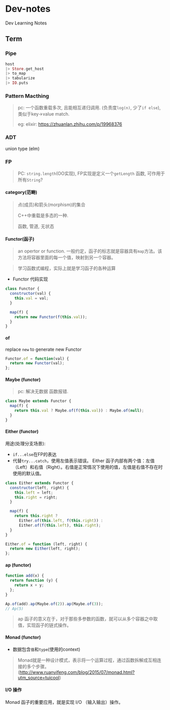 # Dev-notes
Dev Learning Notes

## Term
### Pipe
```elixir
host
|> Store.get_host
|> to_map
|> tabularize
|> IO.puts
```
### Pattern Macthing
> pc: 一个函数重载多次, 且能相互递归调用. (负责度`log(n)`, 少了`if else`), 类似于key->value match.
>
> eg: elixir: https://zhuanlan.zhihu.com/p/19968376

### ADT
union type (elm)

### FP
> PC: `string.length`(OO实现), FP实现是定义一个`getLength` 函数, 可作用于所有`String`?
#### category(范畴)
> 点(成员)和箭头(morphism)的集合
> 
> C++中重载是多态的一种.
>
> 函数, 管道, 无状态

#### Functor(函子)
> an opertor or function.
> 一般约定，函子的标志就是容器具有`map`方法。该方法将容器里面的每一个值，映射到另一个容器。

> 学习函数式编程，实际上就是学习函子的各种运算
- Functor 代码实现
```js
class Functor {
  constructor(val) { 
    this.val = val; 
  }

  map(f) {
    return new Functor(f(this.val));
  }
}
```
#### of
replace `new` to generate new Functor
```js
Functor.of = function(val) {
  return new Functor(val);
};
```

#### Maybe (functor)
> pc: 解决无数据 函数报错.
```js
class Maybe extends Functor {
  map(f) {
    return this.val ? Maybe.of(f(this.val)) : Maybe.of(null);
  }
}
```
#### Either (functor)
用途(处理分支场景):
- `if...else`在FP的表达
- 代替`try...catch`，使用左值表示错误。
Either 函子内部有两个值：左值（Left）和右值（Right）。右值是正常情况下使用的值，左值是右值不存在时使用的默认值。
```js
class Either extends Functor {
  constructor(left, right) {
    this.left = left;
    this.right = right;
  }

  map(f) {
    return this.right ? 
      Either.of(this.left, f(this.right)) :
      Either.of(f(this.left), this.right);
  }
}

Either.of = function (left, right) {
  return new Either(left, right);
};
```
#### ap (functor)
```js
function add(x) {
  return function (y) {
    return x + y;
  };
}

Ap.of(add).ap(Maybe.of(2)).ap(Maybe.of(3));
// Ap(5)
```
> ap 函子的意义在于，对于那些多参数的函数，就可以从多个容器之中取值，实现函子的链式操作。

#### Monad (functor)
- 数据包含`值`和`type`(使用的context)
> Monad就是一种设计模式，表示将一个运算过程，通过函数拆解成互相连接的多个步骤。 (http://www.ruanyifeng.com/blog/2015/07/monad.html?utm_source=tuicool)
#### I/O 操作
Monad 函子的重要应用，就是实现 I/O （输入输出）操作。
